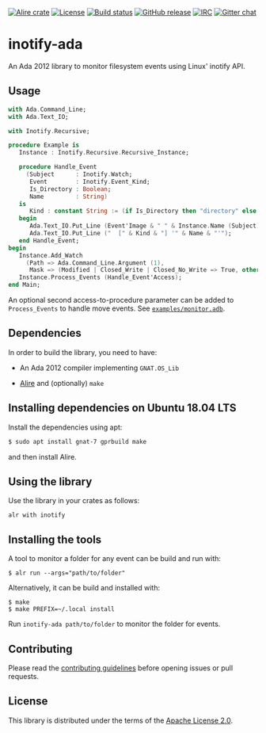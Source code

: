 [![Alire crate](https://img.shields.io/endpoint?url=https://alire.ada.dev/badges/inotify.json)](https://alire.ada.dev/crates/inotify.html)
[![License](https://img.shields.io/github/license/onox/inotify-ada.svg?color=blue)](https://github.com/onox/inotify-ada/blob/master/LICENSE)
[![Build status](https://img.shields.io/shippable/5d18ebf6cecb900006e7c241/master.svg)](https://app.shippable.com/github/onox/inotify-ada)
[![GitHub release](https://img.shields.io/github/release/onox/inotify-ada.svg)](https://github.com/onox/inotify-ada/releases/latest)
[![IRC](https://img.shields.io/badge/IRC-%23ada%20on%20freenode-orange.svg)](https://webchat.freenode.net/?channels=ada)
[![Gitter chat](https://badges.gitter.im/gitterHQ/gitter.svg)](https://gitter.im/ada-lang/Lobby)

# inotify-ada

An Ada 2012 library to monitor filesystem events using Linux' inotify API.

## Usage

```ada
with Ada.Command_Line;
with Ada.Text_IO;

with Inotify.Recursive;

procedure Example is
   Instance : Inotify.Recursive.Recursive_Instance;

   procedure Handle_Event
     (Subject      : Inotify.Watch;
      Event        : Inotify.Event_Kind;
      Is_Directory : Boolean;
      Name         : String)
   is
      Kind : constant String := (if Is_Directory then "directory" else "file");
   begin
      Ada.Text_IO.Put_Line (Event'Image & " " & Instance.Name (Subject));
      Ada.Text_IO.Put_Line ("  [" & Kind & "] '" & Name & "'");
   end Handle_Event;
begin
   Instance.Add_Watch
     (Path => Ada.Command_Line.Argument (1),
      Mask => (Modified | Closed_Write | Closed_No_Write => True, others => False));
   Instance.Process_Events (Handle_Event'Access);
end Main;
```

An optional second access-to-procedure parameter can be added to `Process_Events`
to handle move events. See [`examples/monitor.adb`][url-example].

## Dependencies

In order to build the library, you need to have:

 * An Ada 2012 compiler implementing `GNAT.OS_Lib`

 * [Alire][url-alire] and (optionally) `make`

## Installing dependencies on Ubuntu 18.04 LTS

Install the dependencies using apt:

```sh
$ sudo apt install gnat-7 gprbuild make
```

and then install Alire.

## Using the library

Use the library in your crates as follows:

```
alr with inotify
```

## Installing the tools

A tool to monitor a folder for any event can be build and run with:

```
$ alr run --args="path/to/folder"
```

Alternatively, it can be build and installed with:

```
$ make
$ make PREFIX=~/.local install
```

Run `inotify-ada path/to/folder` to monitor the folder for events.

## Contributing

Please read the [contributing guidelines][url-contributing] before opening
issues or pull requests.

## License

This library is distributed under the terms of the [Apache License 2.0][url-apache].

  [url-alire]: https://alire.ada.dev/
  [url-apache]: https://opensource.org/licenses/Apache-2.0
  [url-contributing]: /CONTRIBUTING.md
  [url-example]: /examples/monitor.adb
